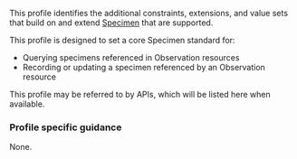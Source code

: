 This profile identifies the additional constraints, extensions, and value sets that build on and extend [Specimen](http://hl7.org/fhir/R4/specimen.html) that are supported. 

This profile is designed to set a core Specimen standard for:
* Querying specimens referenced in Observation resources
* Recording or updating a specimen referenced by an Observation resource

This profile may be referred to by APIs, which will be listed here when available.


### Profile specific guidance
None.
